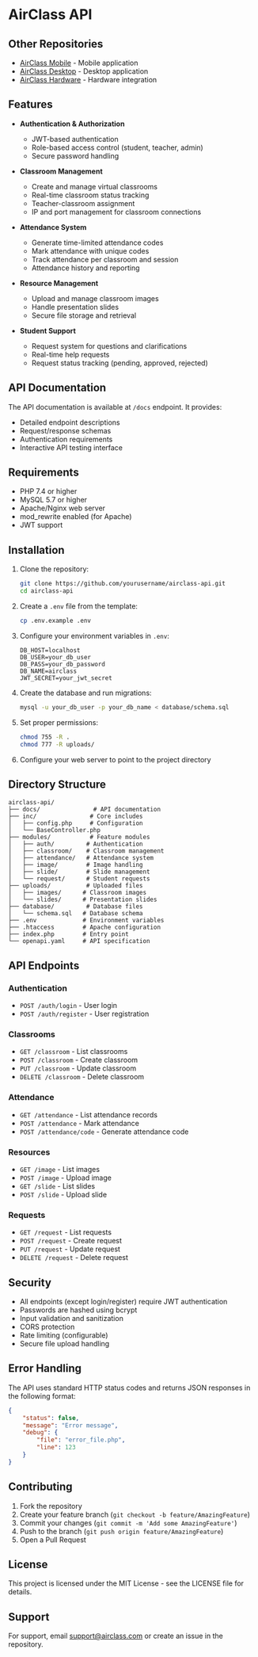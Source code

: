 # AirClass API

## Other Repositories

-   [AirClass Mobile](https://github.com/emirgit/AirClass-Mobile) - Mobile application
-   [AirClass Desktop](https://github.com/emirgit/AirClass-Desktop) - Desktop application
-   [AirClass Hardware](https://github.com/emirgit/AirClass-Hardware) - Hardware integration

## Features

-   **Authentication & Authorization**

    -   JWT-based authentication
    -   Role-based access control (student, teacher, admin)
    -   Secure password handling

-   **Classroom Management**

    -   Create and manage virtual classrooms
    -   Real-time classroom status tracking
    -   Teacher-classroom assignment
    -   IP and port management for classroom connections

-   **Attendance System**

    -   Generate time-limited attendance codes
    -   Mark attendance with unique codes
    -   Track attendance per classroom and session
    -   Attendance history and reporting

-   **Resource Management**

    -   Upload and manage classroom images
    -   Handle presentation slides
    -   Secure file storage and retrieval

-   **Student Support**
    -   Request system for questions and clarifications
    -   Real-time help requests
    -   Request status tracking (pending, approved, rejected)

## API Documentation

The API documentation is available at `/docs` endpoint. It provides:

-   Detailed endpoint descriptions
-   Request/response schemas
-   Authentication requirements
-   Interactive API testing interface

## Requirements

-   PHP 7.4 or higher
-   MySQL 5.7 or higher
-   Apache/Nginx web server
-   mod_rewrite enabled (for Apache)
-   JWT support

## Installation

1. Clone the repository:

    ```bash
    git clone https://github.com/yourusername/airclass-api.git
    cd airclass-api
    ```

2. Create a `.env` file from the template:

    ```bash
    cp .env.example .env
    ```

3. Configure your environment variables in `.env`:

    ```
    DB_HOST=localhost
    DB_USER=your_db_user
    DB_PASS=your_db_password
    DB_NAME=airclass
    JWT_SECRET=your_jwt_secret
    ```

4. Create the database and run migrations:

    ```bash
    mysql -u your_db_user -p your_db_name < database/schema.sql
    ```

5. Set proper permissions:

    ```bash
    chmod 755 -R .
    chmod 777 -R uploads/
    ```

6. Configure your web server to point to the project directory

## Directory Structure

```
airclass-api/
├── docs/               # API documentation
├── inc/               # Core includes
│   ├── config.php     # Configuration
│   └── BaseController.php
├── modules/           # Feature modules
│   ├── auth/         # Authentication
│   ├── classroom/    # Classroom management
│   ├── attendance/   # Attendance system
│   ├── image/        # Image handling
│   ├── slide/        # Slide management
│   └── request/      # Student requests
├── uploads/          # Uploaded files
│   ├── images/      # Classroom images
│   └── slides/      # Presentation slides
├── database/         # Database files
│   └── schema.sql   # Database schema
├── .env             # Environment variables
├── .htaccess        # Apache configuration
├── index.php        # Entry point
└── openapi.yaml     # API specification
```

## API Endpoints

### Authentication

-   `POST /auth/login` - User login
-   `POST /auth/register` - User registration

### Classrooms

-   `GET /classroom` - List classrooms
-   `POST /classroom` - Create classroom
-   `PUT /classroom` - Update classroom
-   `DELETE /classroom` - Delete classroom

### Attendance

-   `GET /attendance` - List attendance records
-   `POST /attendance` - Mark attendance
-   `POST /attendance/code` - Generate attendance code

### Resources

-   `GET /image` - List images
-   `POST /image` - Upload image
-   `GET /slide` - List slides
-   `POST /slide` - Upload slide

### Requests

-   `GET /request` - List requests
-   `POST /request` - Create request
-   `PUT /request` - Update request
-   `DELETE /request` - Delete request

## Security

-   All endpoints (except login/register) require JWT authentication
-   Passwords are hashed using bcrypt
-   Input validation and sanitization
-   CORS protection
-   Rate limiting (configurable)
-   Secure file upload handling

## Error Handling

The API uses standard HTTP status codes and returns JSON responses in the following format:

```json
{
    "status": false,
    "message": "Error message",
    "debug": {
        "file": "error_file.php",
        "line": 123
    }
}
```

## Contributing

1. Fork the repository
2. Create your feature branch (`git checkout -b feature/AmazingFeature`)
3. Commit your changes (`git commit -m 'Add some AmazingFeature'`)
4. Push to the branch (`git push origin feature/AmazingFeature`)
5. Open a Pull Request

## License

This project is licensed under the MIT License - see the LICENSE file for details.

## Support

For support, email support@airclass.com or create an issue in the repository.
